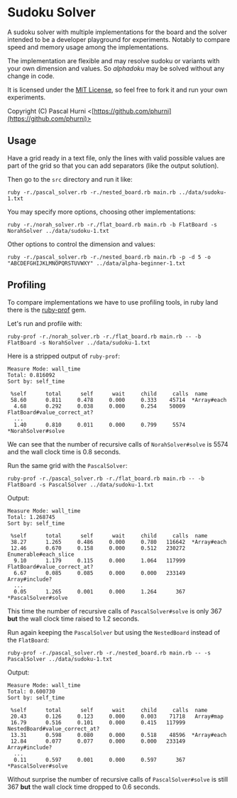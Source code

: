 # Sudoku Solver

A sudoku solver with multiple implementations for the board and the solver intended to be
a developer playground for experiments. Notably to compare speed and memory usage among the implementations.

The implementation are flexible and may resolve sudoku or variants with your own dimension and values.
So _alphadoku_ may be solved without any change in code.

It is licensed under the [MIT License](http://opensource.org/licenses/MIT), so feel free
to fork it and run your own experiments.

Copyright (C) Pascal Hurni <[https://github.com/phurni](https://github.com/phurni)>

## Usage

Have a grid ready in a text file, only the lines with valid possible values are part of the grid
so that you can add separators (like the output solution).

Then go to the `src` directory and run it like:

    ruby -r./pascal_solver.rb -r./nested_board.rb main.rb ../data/sudoku-1.txt

You may specify more options, choosing other implementations:

    ruby -r./norah_solver.rb -r./flat_board.rb main.rb -b FlatBoard -s NorahSolver ../data/sudoku-1.txt

Other options to control the dimension and values:

    ruby -r./pascal_solver.rb -r./nested_board.rb main.rb -p -d 5 -o "ABCDEFGHIJKLMNOPQRSTUVWXY" ../data/alpha-beginner-1.txt

## Profiling

To compare implementations we have to use profiling tools, in ruby land there is the
[ruby-prof](https://rubygems.org/gems/ruby-prof) gem.

Let's run and profile with:

    ruby-prof -r./norah_solver.rb -r./flat_board.rb main.rb -- -b FlatBoard -s NorahSolver ../data/sudoku-1.txt

Here is a stripped output of `ruby-prof`:

```
Measure Mode: wall_time
Total: 0.816092
Sort by: self_time

 %self      total      self      wait     child     calls  name
 58.60      0.811     0.478     0.000     0.333    45714  *Array#each
  4.68      0.292     0.038     0.000     0.254    50009   FlatBoard#value_correct_at?
  ...
  1.40      0.810     0.011     0.000     0.799     5574  *NorahSolver#solve
```

We can see that the number of recursive calls of `NorahSolver#solve` is 5574 and the wall clock time is 0.8 seconds.

Run the same grid with the `PascalSolver`:

    ruby-prof -r./pascal_solver.rb -r./flat_board.rb main.rb -- -b FlatBoard -s PascalSolver ../data/sudoku-1.txt

Output:

```
Measure Mode: wall_time
Total: 1.268745
Sort by: self_time

 %self      total      self      wait     child     calls  name
 38.27      1.265     0.486     0.000     0.780   116642  *Array#each
 12.46      0.670     0.158     0.000     0.512   230272   Enumerable#each_slice
  9.10      1.179     0.115     0.000     1.064   117999   FlatBoard#value_correct_at?
  6.67      0.085     0.085     0.000     0.000   233149   Array#include?
  ...
  0.05      1.265     0.001     0.000     1.264      367  *PascalSolver#solve
```

This time the number of recursive calls of `PascalSolver#solve` is only 367 **but** the wall clock time
raised to 1.2 seconds.

Run again keeping the `PascalSolver` but using the `NestedBoard` instead of the `FlatBoard`:

    ruby-prof -r./pascal_solver.rb -r./nested_board.rb main.rb -- -s PascalSolver ../data/sudoku-1.txt

Output:

```
Measure Mode: wall_time
Total: 0.600730
Sort by: self_time

 %self      total      self      wait     child     calls  name
 20.43      0.126     0.123     0.000     0.003    71718   Array#map
 16.79      0.516     0.101     0.000     0.415   117999   NestedBoard#value_correct_at?
 13.31      0.598     0.080     0.000     0.518    48596  *Array#each
 12.84      0.077     0.077     0.000     0.000   233149   Array#include?
  ...
  0.11      0.597     0.001     0.000     0.597      367  *PascalSolver#solve
```

Without surprise the number of recursive calls of `PascalSolver#solve` is still 367 **but** the wall clock time
dropped to 0.6 seconds.

